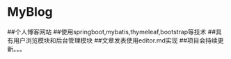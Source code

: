 # MyBlog
##个人博客网站
##使用springboot,mybatis,thymeleaf,bootstrap等技术
##具有用户浏览模块和后台管理模块
##文章发表使用editor.md实现
##项目会持续更新。。。
